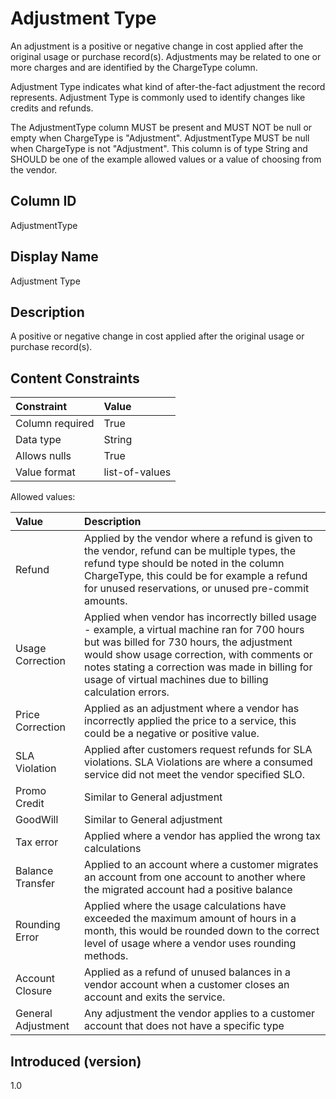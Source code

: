 # Adjustment Type

An adjustment is a positive or negative change in cost applied after the original usage or purchase record(s). Adjustments may be related to one or more charges and are identified by the ChargeType column.

Adjustment Type indicates what kind of after-the-fact adjustment the record represents. Adjustment Type is commonly used to identify changes like credits and refunds.

The AdjustmentType column MUST be present and MUST NOT be null or empty when ChargeType is "Adjustment". AdjustmentType MUST be null when ChargeType is not "Adjustment". This column is of type String and SHOULD be one of the example allowed values or a value of choosing from the vendor.

## Column ID

AdjustmentType

## Display Name

Adjustment Type

## Description

A positive or negative change in cost applied after the original usage or purchase record(s).

## Content Constraints

| Constraint      | Value                                    |
| :-------------- | :--------------------------------------- |
| Column required | True                                     |
| Data type       | String                                   |
| Allows nulls    | True                                     |
| Value format    | list-of-values                           |

Allowed values:

| Value      | Description                                                                                                                                                                   |
|:----------------|:-----------------------------------------------------------------------------------------------------------------------------------------------------------------------------------------------|
| Refund | Applied by the vendor where a refund is given to the vendor, refund can be multiple types, the refund type should be noted in the column ChargeType, this could be for example a refund for unused reservations, or unused pre-commit amounts.
| Usage Correction | Applied when vendor has incorrectly billed usage - example, a virtual machine ran for 700 hours but was billed for 730 hours, the adjustment would show usage correction, with comments or notes stating a correction was made in billing for usage of virtual machines due to billing calculation errors.
| Price Correction | Applied as an adjustment where a vendor has incorrectly applied the price to a service, this could be a negative or positive value.
| SLA Violation | Applied after customers request refunds for SLA violations. SLA Violations are where a consumed service did not meet the vendor specified SLO.
| Promo Credit | Similar to General adjustment
| GoodWill | Similar to General adjustment
| Tax error | Applied where a vendor has applied the wrong tax calculations
| Balance Transfer | Applied to an account where a customer migrates an account from one account to another where the migrated account had a positive balance | Applied where an account had a positive balance that was not consumed in the previous month
| Rounding Error | Applied where the usage calculations have exceeded the maximum amount of hours in a month, this would be rounded down to the correct level of usage where a vendor uses rounding methods.
| Account Closure | Applied as a refund of unused balances in a vendor account when a customer closes an account and exits the service.
| General Adjustment | Any adjustment the vendor applies to a customer account that does not have a specific type
## Introduced (version)

1.0

